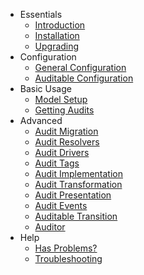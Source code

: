 - Essentials
    - [Introduction](introduction)
    - [Installation](installation)
    - [Upgrading](upgrading)
- Configuration
    - [General Configuration](general-configuration)
    - [Auditable Configuration](auditable-configuration)
- Basic Usage
    - [Model Setup](model-setup)
    - [Getting Audits](getting-audits)
- Advanced
    - [Audit Migration](audit-migration)
    - [Audit Resolvers](audit-resolvers)
    - [Audit Drivers](audit-drivers)
    - [Audit Tags](audit-tags)
    - [Audit Implementation](audit-implementation)
    - [Audit Transformation](audit-transformation)
    - [Audit Presentation](audit-presentation)
    - [Audit Events](audit-events)
    - [Auditable Transition](auditable-transition)
    - [Auditor](auditor)
- Help
    - [Has Problems?](problems.md)
    - [Troubleshooting](troubleshooting)
